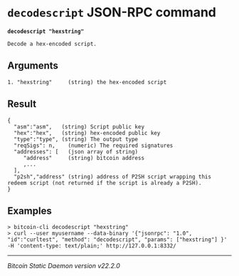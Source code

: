`decodescript` JSON-RPC command
===============================

**`decodescript "hexstring"`**

```
Decode a hex-encoded script.
```

Arguments
---------

```
1. "hexstring"     (string) the hex-encoded script
```

Result
------

```
{
  "asm":"asm",   (string) Script public key
  "hex":"hex",   (string) hex-encoded public key
  "type":"type", (string) The output type
  "reqSigs": n,    (numeric) The required signatures
  "addresses": [   (json array of string)
     "address"     (string) bitcoin address
     ,...
  ],
  "p2sh","address" (string) address of P2SH script wrapping this redeem script (not returned if the script is already a P2SH).
}
```

Examples
--------

```
> bitcoin-cli decodescript "hexstring"
> curl --user myusername --data-binary '{"jsonrpc": "1.0", "id":"curltest", "method": "decodescript", "params": ["hexstring"] }' -H 'content-type: text/plain;' http://127.0.0.1:8332/
```

***

*Bitcoin Static Daemon version v22.2.0*
